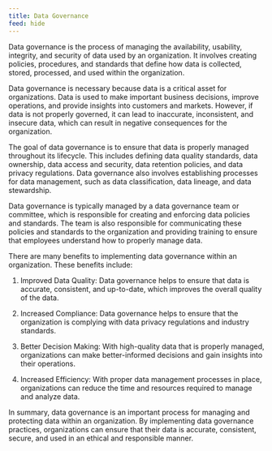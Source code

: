 ```yaml
---
title: Data Governance
feed: hide
---
```

Data governance is the process of managing the availability, usability, integrity, and security of data used by an organization. It involves creating policies, procedures, and standards that define how data is collected, stored, processed, and used within the organization.

Data governance is necessary because data is a critical asset for organizations. Data is used to make important business decisions, improve operations, and provide insights into customers and markets. However, if data is not properly governed, it can lead to inaccurate, inconsistent, and insecure data, which can result in negative consequences for the organization.

The goal of data governance is to ensure that data is properly managed throughout its lifecycle. This includes defining data quality standards, data ownership, data access and security, data retention policies, and data privacy regulations. Data governance also involves establishing processes for data management, such as data classification, data lineage, and data stewardship.

Data governance is typically managed by a data governance team or committee, which is responsible for creating and enforcing data policies and standards. The team is also responsible for communicating these policies and standards to the organization and providing training to ensure that employees understand how to properly manage data.

There are many benefits to implementing data governance within an organization. These benefits include:

1.  Improved Data Quality: Data governance helps to ensure that data is accurate, consistent, and up-to-date, which improves the overall quality of the data.
    
2.  Increased Compliance: Data governance helps to ensure that the organization is complying with data privacy regulations and industry standards.
    
3.  Better Decision Making: With high-quality data that is properly managed, organizations can make better-informed decisions and gain insights into their operations.
    
4.  Increased Efficiency: With proper data management processes in place, organizations can reduce the time and resources required to manage and analyze data.
    

In summary, data governance is an important process for managing and protecting data within an organization. By implementing data governance practices, organizations can ensure that their data is accurate, consistent, secure, and used in an ethical and responsible manner.